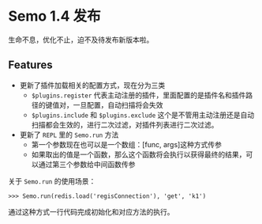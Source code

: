 # Semo 1.4 发布

生命不息，优化不止，迫不及待发布新版本啦。

## Features

* 更新了插件加载相关的配置方式，现在分为三类
  * `$plugins.register` 代表主动注册的插件，里面配置的是插件名和插件路径的键值对，一旦配置，自动扫描将会失效
  * `$plugins.include` 和 `$plugins.exclude` 这个是不管用主动注册还是自动扫描都会生效的，进行二次过滤，对插件列表进行二次过滤。
* 更新了 `REPL` 里的 `Semo.run` 方法
  * 第一个参数现在也可以是一个数组：[func, args]这种方式传参
  * 如果取出的值是一个函数，那么这个函数将会执行以获得最终的结果，可以通过第三个参数给中间函数传参


关于 `Semo.run` 的使用场景：

```
>>> Semo.run(redis.load('regisConnection'), 'get', 'k1')
```

通过这种方式一行代码完成初始化和对应方法的执行。
